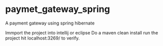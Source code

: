 # paymet_gateway_spring
A payment gateway using spring hibernate

Immport the project into intellij or eclipse 
Do a maven clean install
run the project 
hit localhost:3269/ to verify.
